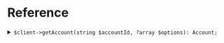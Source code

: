 # Reference
<details><summary><code>$client->getAccount(string $accountId, ?array $options): Account;</code></summary>
<dl>
<dd>

#### 🔌 Usage

<dl>
<dd>

<dl>
<dd>

```php
$client->getAccount(string $accountId, ?array $options): Account;
```
</dd>
</dl>
</dd>
</dl>


</dd>
</dl>
</details>
